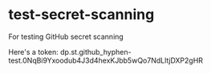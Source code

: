 # test-secret-scanning
For testing GitHub secret scanning

Here's a token:
dp.st.github_hyphen-test.0NqBi9Yxoodub4J3d4hexKJbb5wQo7NdLltjDXP2gHR
